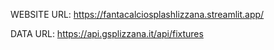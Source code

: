 WEBSITE URL:
https://fantacalciosplashlizzana.streamlit.app/

DATA URL: 
https://api.gsplizzana.it/api/fixtures